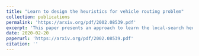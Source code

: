 ```yaml
---
title: "Learn to design the heuristics for vehicle routing problem"
collection: publications
permalink: 'https://arxiv.org/pdf/2002.08539.pdf'
excerpt: 'This paper presents an approach to learn the local-search heuristics that iteratively improves the solution of Vehicle Routing Problem (VRP). A local-search heuristics is composed of a destroy operator that destructs a candidate solution, and a following repair operator that rebuilds the destructed one into a new one. The proposed neural network, as trained through actor-critic framework, consists of an encoder in form of a modified version of Graph Attention Network where node embeddings and edge embeddings are integrated, and a GRU-based decoder rendering a pair of destroy and repair operators. Experiment results show that it outperforms both the traditional heuristics algorithms and the existing neural combinatorial optimization for VRP on medium-scale data set, and is able to tackle the large-scale data set (e.g., over 400 nodes) which is a considerable challenge in this area. Moreover, the need for expertise and handcrafted heuristics design is eliminated due to the fact that the proposed network learns to design the heuristics with a better performance.'
date: 2020-02-20
paperurl: 'https://arxiv.org/pdf/2002.08539.pdf'
citation: ''
---
```



<!-- [Download paper here](https://arxiv.org/pdf/2002.08539.pdf) -->
